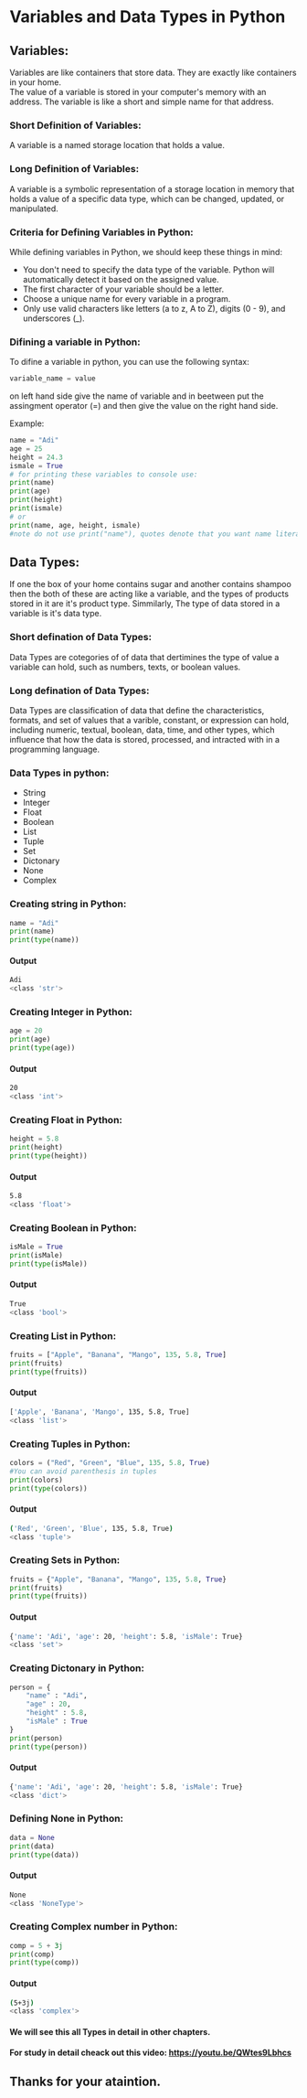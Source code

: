 # Variables and Data Types in Python 

## Variables:
Variables are like containers that store data. They are exactly like containers in your home. 
<br>
The value of a variable is stored in your computer's memory with an address. The variable is like a short and simple name for that address.

### Short Definition of Variables:
A variable is a named storage location that holds a value.

### Long Definition of Variables:
A variable is a symbolic representation of a storage location in memory that holds a value of a specific data type, which can be changed, updated, or manipulated.

### Criteria for Defining Variables in Python:
While defining variables in Python, we should keep these things in mind:
- You don't need to specify the data type of the variable. Python will automatically detect it based on the assigned value.
- The first character of your variable should be a letter.
- Choose a unique name for every variable in a program.
- Only use valid characters like letters (a to z, A to Z), digits (0 - 9), and underscores (_).

### Difining a variable in Python:
To difine a variable in python, you can use the following syntax:
```python
variable_name = value
```
on left hand side give the name of variable and in beetween put the assingment operator (=) and then give the value on the right hand side.

Example:
```python
name = "Adi"
age = 25
height = 24.3
ismale = True
# for printing these variables to console use:
print(name)
print(age)
print(height)
print(ismale)
# or
print(name, age, height, ismale)
#note do not use print("name"), quotes denote that you want name literally.
```

## Data Types:
If one the box of your home contains sugar and another contains shampoo then the both of these are acting like a variable, and the types of products stored in it are it's product type. Simmilarly, The type of data stored in a variable is it's data type.

### Short defination of Data Types:
Data Types are cotegories of of data that dertimines the type of value a variable can hold, such as numbers, texts, or boolean values.

### Long defination of Data Types:
Data Types are classification of data that define the characteristics, formats, and set of values that a varible, constant, or expression can hold, including numeric, textual, boolean, data, time, and other types, which influence that how the data is stored, processed, and intracted with in a programming language.
### Data Types in python:
- String 
- Integer
- Float
- Boolean
- List
- Tuple
- Set
- Dictonary
- None
- Complex

### Creating string in Python:
```python
name = "Adi"
print(name)
print(type(name))
```
#### Output
```bash
Adi
<class 'str'>
```
### Creating Integer in Python:
```python
age = 20
print(age)
print(type(age))
```
#### Output
```bash
20
<class 'int'>
```
### Creating Float in Python:
```python
height = 5.8
print(height)
print(type(height))
```
#### Output
```bash
5.8
<class 'float'>
```
### Creating Boolean in Python:
```python
isMale = True
print(isMale)
print(type(isMale))
```
#### Output
```bash
True
<class 'bool'>
```
### Creating List in Python:
```python
fruits = ["Apple", "Banana", "Mango", 135, 5.8, True]
print(fruits)
print(type(fruits))
```
#### Output
```bash
['Apple', 'Banana', 'Mango', 135, 5.8, True]
<class 'list'>
```
### Creating Tuples in Python:
```python
colors = ("Red", "Green", "Blue", 135, 5.8, True)
#You can avoid parenthesis in tuples
print(colors)
print(type(colors))
```
#### Output
```bash
('Red', 'Green', 'Blue', 135, 5.8, True)
<class 'tuple'>
```
### Creating Sets in Python:
```python
fruits = {"Apple", "Banana", "Mango", 135, 5.8, True}
print(fruits)
print(type(fruits))
```
#### Output
```bash
{'name': 'Adi', 'age': 20, 'height': 5.8, 'isMale': True}
<class 'set'>
```
### Creating Dictonary in Python:
```python
person = {
    "name" : "Adi",
    "age" : 20,
    "height" : 5.8,
    "isMale" : True
}
print(person)
print(type(person))
```
#### Output
```bash
{'name': 'Adi', 'age': 20, 'height': 5.8, 'isMale': True}
<class 'dict'>
```
### Defining None in Python:
```python
data = None
print(data)
print(type(data))
```
#### Output
```bash
None
<class 'NoneType'>
```
### Creating Complex number in Python:
```python
comp = 5 + 3j
print(comp)
print(type(comp))
```
#### Output
```bash
(5+3j)
<class 'complex'>
```

#### We will see this all Types in detail in other chapters.

#### For study in detail cheack out this video: https://youtu.be/QWtes9Lbhcs

## Thanks for your ataintion.